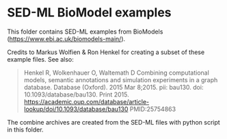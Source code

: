 # SED-ML BioModel examples
This folder contains SED-ML examples from BioModels (https://www.ebi.ac.uk/biomodels-main/).

Credits to Markus Wolfien & Ron Henkel for creating a subset of these example files.
See also: 
>	Henkel R, Wolkenhauer O, Waltemath D
    Combining computational models, semantic annotations and simulation experiments in a graph database.
    Database (Oxford). 2015 Mar 8;2015. pii: bau130. doi: 10.1093/database/bau130. Print 2015.
    https://academic.oup.com/database/article-lookup/doi/10.1093/database/bau130 
    PMID:25754863 

The combine archives are created from the SED-ML files with python script in this folder.
